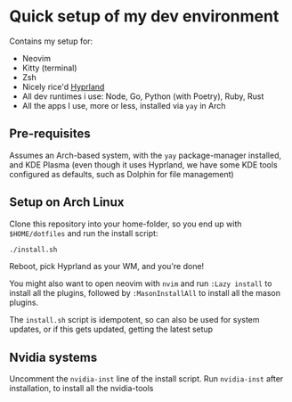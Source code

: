 # Quick setup of my dev environment
Contains my setup for:
* Neovim
* Kitty  (terminal)
* Zsh
* Nicely rice'd [Hyprland](https://hyprland.org/)
* All dev runtimes i use: Node, Go, Python (with Poetry), Ruby, Rust
* All the apps I use, more or less, installed via `yay` in Arch
## Pre-requisites
Assumes an Arch-based system, with the `yay` package-manager installed, and KDE Plasma (even though it uses Hyprland, we have some KDE tools configured as defaults, such as Dolphin for file management)

## Setup on Arch Linux
Clone this repository into your home-folder, so you end up with `$HOME/dotfiles` and run the install script:
```bash
./install.sh
```
Reboot, pick Hyprland as your WM, and you're done!

You might also want to open neovim with `nvim` and run `:Lazy install` to install all the plugins, followed by `:MasonInstallAll` to install all the mason plugins.

The `install.sh` script is idempotent, so can also be used for system updates, or if this gets updated, getting the latest setup

## Nvidia systems
Uncomment the `nvidia-inst` line of the install script.
Run `nvidia-inst` after installation, to install all the nvidia-tools


